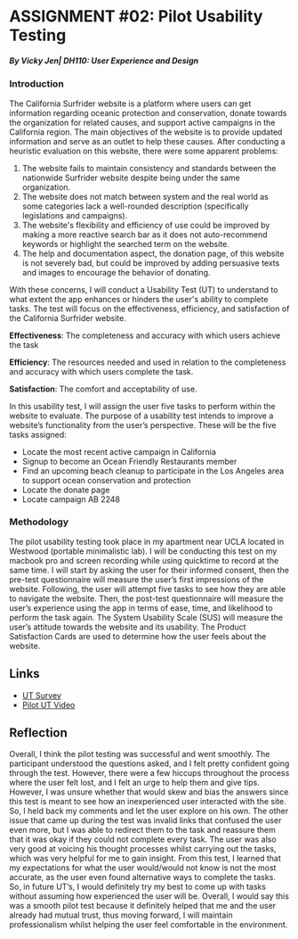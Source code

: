 # ASSIGNMENT #02: Pilot Usability Testing
##### _By Vicky Jen| DH110: User Experience and Design_

### Introduction
The California Surfrider website is a platform where users can get information regarding oceanic protection and conservation, donate towards the organization for related causes, and support active campaigns in the California region. The main objectives of the website is to provide updated information and serve as an outlet to help these causes. After conducting a heuristic evaluation on this website, there were some apparent problems: 

1. The website fails to maintain consistency and standards between the nationwide Surfrider website despite being under the same organization. 
2. The website does not match between system and the real world as some categories lack a well-rounded description (specifically legislations and campaigns).
3. The website's flexibility and efficiency of use could be improved by making a more reactive search bar as it does not auto-recommend keywords or highlight the searched term on the website. 
4. The help and documentation aspect, the donation page, of this website is not severely bad, but could be improved by adding persuasive texts and images to encourage the behavior of donating.

With these concerns, I will conduct a Usability Test (UT) to understand to what extent the app enhances or hinders the user's ability to complete tasks. The test will focus on the effectiveness, efficiency, and satisfaction of the California Surfrider website. 

**Effectiveness**: The completeness and accuracy with which users achieve the task

**Efficiency**: The resources needed and used in relation to the completeness and accuracy with which users complete the task.

**Satisfaction**: The comfort and acceptability of use.

In this usability test, I will assign the user five tasks to perform within the website to evaluate. The purpose of a usability test intends to improve a website’s functionality from the user’s perspective. These will be the five tasks assigned:

- Locate the most recent active campaign in California 
- Signup to become an Ocean Friendly Restaurants member
- Find an upcoming beach cleanup to participate in the Los Angeles area to support ocean conservation and protection
- Locate the donate page
- Locate campaign AB 2248

### Methodology 
The pilot usability testing took place in my apartment near UCLA located in Westwood (portable minimalistic lab). I will be conducting this test on my macbook pro and screen recording while using quicktime to record at the same time. I will start by asking the user for their informed consent, then the pre-test questionnaire will measure the user’s first impressions of the website. Following, the user will attempt five tasks to see how they are able to navigate the website. Then, the post-test questionnaire will measure the user’s experience using the app in terms of ease, time, and likelihood to perform the task again. The System Usability Scale (SUS) will measure the user’s attitude towards the website and its usability. The Product Satisfaction Cards are used to determine how the user feels about the website.

## Links
- [UT Survey](https://forms.gle/8vWMQxycnJLSdMgh7)
- [Pilot UT Video](https://drive.google.com/file/d/1eoxuVIpGzQpGFctACLuVTeMXFNunieE6/view?usp=sharing)

## Reflection

Overall, I think the pilot testing was successful and went smoothly. The participant understood the questions asked, and I felt pretty confident going through the test. However, there were a few hiccups throughout the process where the user felt lost, and I felt an urge to help them and give tips. However, I was unsure whether that would skew and bias the answers since this test is meant to see how an inexperienced user interacted with the site. So, I held back my comments and let the user explore on his own. The other issue that came up during the test was invalid links that confused the user even more, but I was able to redirect them to the task and reassure them that it was okay if they could not complete every task. The user was also very good at voicing his thought processes whilst carrying out the tasks, which was very helpful for me to gain insight. From this test, I learned that my expectations for what the user would/would not know is not the most accurate, as the user even found alternative ways to complete the tasks. So, in future UT’s, I would definitely try my best to come up with tasks without assuming how experienced the user will be. Overall, I would say this was a smooth pilot test because it definitely helped that me and the user already had mutual trust, thus moving forward, I will maintain professionalism whilst helping the user feel comfortable in the environment. 



